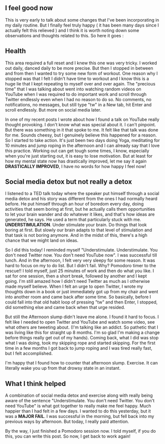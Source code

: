 ## I feel good now

This is very early to talk about some changes that I've been incorporating in my daily routine. But I finally feel truly happy ( it has been many days since I actually felt this relieved ) and I think it is worth noting down some observations and thoughts related to this. So here it goes : 

## Health

This area required a full reset and I knew this one was very tricky. I worked out daily, danced daily to be more precise. But then I stopped in between and from then I wanted to try some new form of workout. One reason why I stopped was that I felt I didn't have time to workout and I know this is a huge lie that I kept repeating to myself over and over again. The "precious time" that I was talking about went into watching random videos on YouTube when I was required to do important work and scroll through Twitter endlessly even when I had no reason to do so. No comments, no notifications, no messages, but still type "tw" in a New tab, hit Enter and scroll endlessly. But more on social media later.

In one of my recent posts I wrote about how I found a talk on YouTube really thought provoking. I don't know what was special about it. I can't pinpoint. But there was something in it that spoke to me. It felt like that talk was done for me. Sounds cheesy, but I genuinely believe this happened for a reason. So I started to take action. It's just been two days doing Yoga, meditating for 10 minutes and jump roping in the afternoon and I can already say that I love this practice. Working out can get tough some times, I know, especially when you're just starting out, it is easy to lose motivation. But at least for how my mental state now has drastically improved, let me say it again **DRASTICALLY IMPROVED**, I have no words for how happy I feel now!

## Social media detox but not really a detox

I listened to a TED talk today where the speaker put himself through a social media detox and his story was different from the ones I had normally heard before. He put himself through an hour of boredom every day, doing activities that seem boring at first, but he actually calls them opportunities to let your brain wander and do whatever it likes, and that's how ideas are generated, he says. He used a term that particularly stuck with me. **UNDERSTIMULATION**. Under stimulate your brain. Do things that look boring at first. But slowly our brain adapts to that level of stimulation and that task is not boring anymore. And in the midst of this, there's a high chance that we might land on ideas. 

So I did this today! I reminded myself "Understimulate. Understimulate. You don't need Twitter now. You don't need YouTube now". I was successful till lunch. And in the afternoon, I felt very very sleepy for some reason. It was hard to focus on my to do list. But I didn't fail. Why? Pomodoro timer to the rescue!! I told myself, just 25 minutes of work and then do what you like. I sat for one session, then a short break, followed by another and I kept going. I'm still amazed how I didn't need Twitter as much as I otherwise made myself believe. When I felt an urge to open Twitter, I wrote my thoughts down in a book or just immediately got up from my chair and went into another room and came back after some time. So basically, before I could fall into that old habit loop of pressing "tw" and then Enter, I stopped, did something else and came back when that urge resided. 

But still the Afternoon slump didn't leave me alone. I found it hard to focus. I felt like I needed to open Twitter and YouTube and watch some video, see what others are tweeting about. (I'm talking like an addict. So pathetic that I was living like this for straight up 8 months. I'm so glad I'm making a change before things really get out of my hands). Coming back, what I did was stop what I was doing, took my skipping rope and started skipping. For the first time in a few months I got back to jump roping and I was tired really fast, but I felt accomplished. 

I'm happy that I found how to counter that afternoon slump. Exercise. It can literally wake you up from that drowsy state in an instant. 

## What I think helped

A combination of social media detox and exercise along with really being aware of the sentence "Understimulate. You don't need Twitter. You don't need YouTube" is what got together to really make me feel happy. Much happier than I had felt in a few days. I wanted to do this yesterday, but it was a **MAJOR FAIL**. I was successful in the morning, but fell back into my previous ways by afternoon. But today, I really paid attention. 

By the way, I just finished a Pomodoro session now. I told myself, if you do this, you can write this post. So now, I get back to work again!